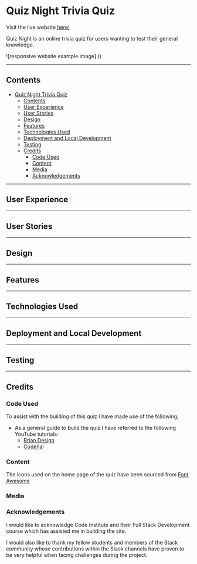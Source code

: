 # Quiz Night Trivia Quiz

Visit the live website [here!](https://tonichab.github.io/Trivia-Quiz/)

Quiz Night is an online trivia quiz for users wanting to test their general knowledge.

![responsive website example image] ()

---

## Contents

- [Quiz Night Trivia Quiz](#quiz-night-trivia-quiz)
  - [Contents](#contents)
  - [User Experience](#user-experience)
  - [User Stories](#user-stories)
  - [Design](#design)
  - [Features](#features)
  - [Technologies Used](#technologies-used)
  - [Deployment and Local Development](#deployment-and-local-development)
  - [Testing](#testing)
  - [Credits](#credits)
    - [Code Used](#code-used)
    - [Content](#content)
    - [Media](#media)
    - [Acknowledgements](#acknowledgements)

---

## User Experience

---

## User Stories

---

## Design

---

## Features

---

## Technologies Used

---

## Deployment and Local Development

---

## Testing

---

## Credits

### Code Used

To assist with the building of this quiz I have made use of the following;

- As a general guide to build the quiz I have referred to the following YouTube tutorials:
  - [Brian Design](https://www.youtube.com/watch?v=f4fB9Xg2JEY)
  - [Codehal](https://www.youtube.com/watch?v=Vp8x8-reqZA)

### Content

The icons used on the home page of the quiz have been sourced from [Font Awesome](https://fontawesome.com/)

### Media

### Acknowledgements

I would like to acknowledge Code Institute and their Full Stack Development course which has assisted me in building the site.

I would also like to thank my fellow students and members of the Stack community whose contributions within the Slack channels have proven to be very helpful when facing challenges during the project.
